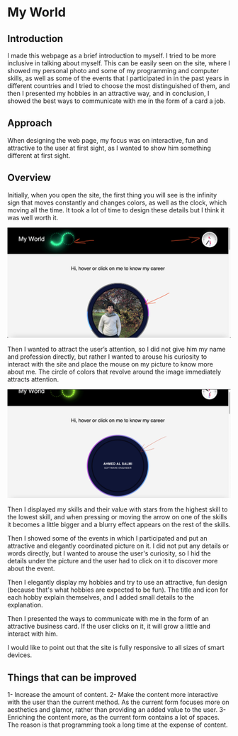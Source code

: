 # My World

## Introduction

I made this webpage as a brief introduction to myself. I tried to be more inclusive in talking about myself. This can be easily seen on the site, where I showed my personal photo and some of my programming and computer skills, as well as some of the events that I participated in in the past years in different countries and I tried to choose the most distinguished of them, and then I presented my hobbies in an attractive way, and in conclusion, I showed the best ways to communicate with me in the form of a card a job.

## Approach

When designing the web page, my focus was on interactive, fun and attractive to the user at first sight, as I wanted to show him something different at first sight.


## Overview
Initially, when you open the site, the first thing you will see is the infinity sign that moves constantly and changes colors, as well as the clock, which moving all the time. It took a lot of time to design these details but I think it was well worth it.

![image](/src/assets/images/shot1.png)

Then I wanted to attract the user’s attention, so I did not give him my name and profession directly, but rather I wanted to arouse his curiosity to interact with the site and place the mouse on my picture to know more about me. The circle of colors that revolve around the image immediately attracts attention.

![image](/src/assets/images/shot2.png)

Then I displayed my skills and their value with stars from the highest skill to the lowest skill, and when pressing or moving the arrow on one of the skills it becomes a little bigger and a blurry effect appears on the rest of the skills.

Then I showed some of the events in which I participated and put an attractive and elegantly coordinated picture on it. I did not put any details or words directly, but I wanted to arouse the user's curiosity, so I hid the details under the picture and the user had to click on it to discover more about the event.

Then I elegantly display my hobbies and try to use an attractive, fun design (because that's what hobbies are expected to be fun). The title and icon for each hobby explain themselves, and I added small details to the explanation.

Then I presented the ways to communicate with me in the form of an attractive business card. If the user clicks on it, it will grow a little and interact with him.

I would like to point out that the site is fully responsive to all sizes of smart devices.


## Things that can be improved

1- Increase the amount of content.
2- Make the content more interactive with the user than the current method. As the current form focuses more on aesthetics and glamor, rather than providing an added value to the user.
3- Enriching the content more, as the current form contains a lot of spaces. The reason is that programming took a long time at the expense of content.
